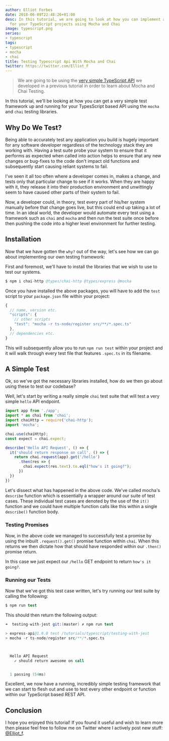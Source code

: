 ```yaml
---
author: Elliot Forbes
date: 2018-06-09T22:48:26+01:00
desc: In this tutorial, we are going to look at how you can implement a testing framework
  for your TypeScript projects using Mocha and Chai
image: typescript.png
series:
- typescript
tags:
- typescript
- mocha
- chai
title: Testing Typescript Api With Mocha and Chai
twitter: https://twitter.com/Elliot_F
---
```


> We are going to be using the [very simple TypeScript API](/typescript/creating-rest-api-express-typescript/) we developed in a previous tutorial in order to learn about Mocha and Chai Testing.

In this tutorial, we'll be looking at how you can get a very simple test framework up and running for your TypesScript based API using the `mocha` and `chai` testing libraries.

## Why Do We Test?

Being able to accurately test any application you build is hugely important for any software developer regardless of the technology stack they are working with. Having a test suite probe your system to ensure that it performs as expected when called into action helps to ensure that any new changes or bug-fixes to the code don't impact old functions and subsequently start causing reliant systems to fail.

I've seen it all too often where a developer comes in, makes a change, and tests only that particular change to see if it works. When they are happy with it, they release it into their production environment and unwittingly seem to have caused other parts of their system to fail.

Now, a developer could, in theory, test every part of his/her system manually before that change goes live, but this could end up taking a lot of time. In an ideal world, the developer would automate every test using a framework such as `chai` and `mocha` and then run the test suite once before then pushing the code into a higher level environment for further testing.

## Installation

Now that we have gotten the `why?` out of the way, let's see how we can go about implementing our own testing framework:

First and foremost, we'll have to install the libraries that we wish to use to test our systems.

```s
$ npm i chai-http @types/chai-http @types/express @mocha
```

Once you have installed the above packages, you will have to add the `test` script to your `package.json` file within your project:

```js
{
  // name, version etc.
  "scripts": {
    // other scripts
    "test": "mocha -r ts-node/register src/**/*.spec.ts"
  },
  // dependencies etc.
}
```

This will subsequently allow you to run `npm run test` within your project and it will walk through every test file that features `.spec.ts` in its filename.

## A Simple Test

Ok, so we've got the necessary libraries installed, how do we then go about using these to test our codebase? 

Well, let's start by writing a really simple `chai` test suite that will test a very simple `hello` API endpoint.

```js
import app from './app';
import * as chai from 'chai';
import chaiHttp = require('chai-http');
import 'mocha';

chai.use(chaiHttp);
const expect = chai.expect;

describe('Hello API Request', () => {
  it('should return response on call', () => {
    return chai.request(app).get('/hello')
      .then(res => {
        chai.expect(res.text).to.eql("how's it going?");
      })
  })
})
```

Let's dissect what has happened in the above code. We've called mocha's `describe` function which is essentially a wrapper around our suite of test cases. These individual test cases are denoted by the use of the `it()` function and we could have multiple function calls like this within a single `describe()` function body.

### Testing Promises

Now, in the above code we managed to successfully test a promise by using the inbuilt `.request().get()` promise function within `chai`. When this returns we then dictate how that should have responded within our `.then()` promise return. 

In this case we just expect our `/hello` GET endpoint to return `how's it going?`.

### Running our Tests

Now that we've got this test case written, let's try running our test suite by calling the following: 

```s
$ npm run test
```

This should then return the following output:

```s
➜  testing-with-jest git:(master) ✗ npm run test

> express-api@1.0.0 test /tutorials/typescript/testing-with-jest
> mocha -r ts-node/register src/**/*.spec.ts



  Hello API Request
    ✓ should return awesome on call


  1 passing (54ms)
```

Excellent, we now have a running, incredibly simple testing framework that we can start to flesh out and use to test every other endpoint or function within our TypeScript based REST API.

## Conclusion

I hope you enjoyed this tutorial! If you found it useful and wish to learn more then please feel free to follow me on Twitter where I actively post new stuff: [@Elliot_f](https://twitter.com/elliot_f).